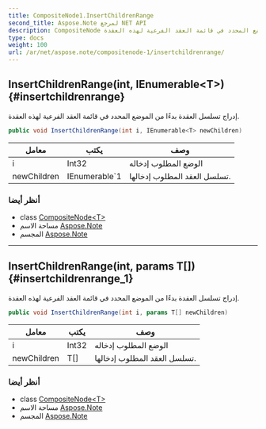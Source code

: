 ```yaml
---
title: CompositeNode1.InsertChildrenRange
second_title: Aspose.Note لمرجع NET API
description: CompositeNode طريقة. إدراج تسلسل العقدة بدءًا من الموضع المحدد في قائمة العقد الفرعية لهذه العقدة.
type: docs
weight: 100
url: /ar/net/aspose.note/compositenode-1/insertchildrenrange/
---
```

## InsertChildrenRange(int, IEnumerable&lt;T&gt;) {#insertchildrenrange}

إدراج تسلسل العقدة بدءًا من الموضع المحدد في قائمة العقد الفرعية لهذه العقدة.

```csharp
public void InsertChildrenRange(int i, IEnumerable<T> newChildren)
```

| معامل | يكتب | وصف |
| --- | --- | --- |
| i | Int32 | الوضع المطلوب إدخاله |
| newChildren | IEnumerable`1 | تسلسل العقد المطلوب إدخالها. |

### أنظر أيضا

* class [CompositeNode&lt;T&gt;](../)
* مساحة الاسم [Aspose.Note](../../compositenode-1/)
* المجسم [Aspose.Note](../../../)

---

## InsertChildrenRange(int, params T[]) {#insertchildrenrange_1}

إدراج تسلسل العقدة بدءًا من الموضع المحدد في قائمة العقد الفرعية لهذه العقدة.

```csharp
public void InsertChildrenRange(int i, params T[] newChildren)
```

| معامل | يكتب | وصف |
| --- | --- | --- |
| i | Int32 | الوضع المطلوب إدخاله |
| newChildren | T[] | تسلسل العقد المطلوب إدخالها. |

### أنظر أيضا

* class [CompositeNode&lt;T&gt;](../)
* مساحة الاسم [Aspose.Note](../../compositenode-1/)
* المجسم [Aspose.Note](../../../)


